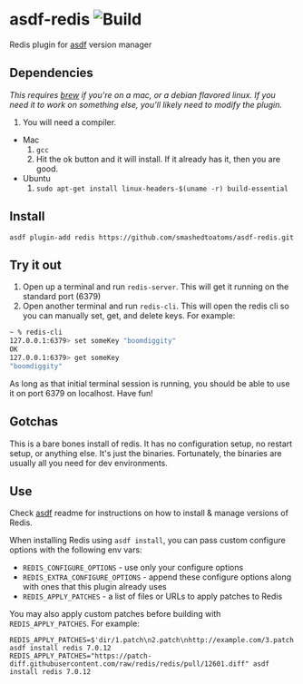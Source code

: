 # asdf-redis ![Build](https://github.com/smashedtoatoms/asdf-redis/workflows/Build/badge.svg?branch=master)

Redis plugin for [asdf](https://github.com/asdf-vm/asdf) version manager

## Dependencies
_This requires [brew](http://brew.sh) if you're on a mac, or a debian flavored linux.  If you need it to work on something else, you'll likely need to modify the plugin._

1. You will need a compiler.
  * Mac
    1. ```gcc```
    1. Hit the ok button and it will install.  If it already has it, then you are good.
  * Ubuntu
    1. ```sudo apt-get install linux-headers-$(uname -r) build-essential```

## Install

```
asdf plugin-add redis https://github.com/smashedtoatoms/asdf-redis.git
```

## Try it out
1. Open up a terminal and run `redis-server`.  This will get it running on the standard port (6379)
1. Open another terminal and run `redis-cli`.   This will open the redis cli so you can manually set, get, and delete keys.  For example:
```sh
~ % redis-cli
127.0.0.1:6379> set someKey "boomdiggity"
OK
127.0.0.1:6379> get someKey
"boomdiggity"
```
As long as that initial terminal session is running, you should be able to use it on port 6379 on localhost.  Have fun!

## Gotchas
This is a bare bones install of redis.  It has no configuration setup, no restart setup, or anything else.  It's just the binaries.  Fortunately, the binaries are usually all you need for dev environments.

## Use

Check [asdf](https://github.com/asdf-vm/asdf) readme for instructions on how to install & manage versions of Redis.

When installing Redis using `asdf install`, you can pass custom configure options with the following env vars:

* `REDIS_CONFIGURE_OPTIONS` - use only your configure options
* `REDIS_EXTRA_CONFIGURE_OPTIONS` - append these configure options along with ones that this plugin already uses
* `REDIS_APPLY_PATCHES` - a list of files or URLs to apply patches to Redis

You may also apply custom patches before building with `REDIS_APPLY_PATCHES`. For example:

```shell
REDIS_APPLY_PATCHES=$'dir/1.patch\n2.patch\nhttp://example.com/3.patch' asdf install redis 7.0.12
REDIS_APPLY_PATCHES="https://patch-diff.githubusercontent.com/raw/redis/redis/pull/12601.diff" asdf install redis 7.0.12
```
